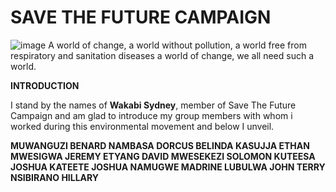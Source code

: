 # SAVE THE FUTURE CAMPAIGN
![image](https://user-images.githubusercontent.com/96417805/222975365-393ebdc0-4ca5-4216-8f7d-dfe5dde03456.png)
A world of change, a world without pollution, a world free from respiratory and sanitation diseases a world of change, we all need such a world. 

**INTRODUCTION**

I stand by the names of **Wakabi Sydney**, member of Save The Future Campaign and am glad to introduce my group members with whom i worked during this 
environmental movement and below I unveil.

**MUWANGUZI BENARD NAMBASA DORCUS BELINDA KASUJJA ETHAN MWESIGWA JEREMY ETYANG DAVID MWESEKEZI 
SOLOMON KUTEESA JOSHUA KATEETE JOSHUA NAMUGWE MADRINE LUBULWA JOHN TERRY NSIBIRANO HILLARY**
